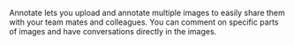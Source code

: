 Annotate lets you upload and annotate multiple images to easily share them with your team mates and colleagues. You can comment on specific parts of images and have conversations directly in the images.
